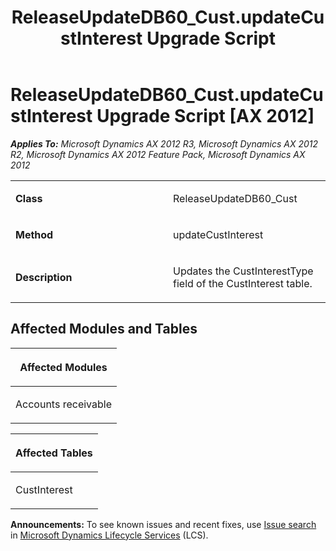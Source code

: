 ﻿---
title: ReleaseUpdateDB60_Cust.updateCustInterest Upgrade Script
TOCTitle: ReleaseUpdateDB60_Cust.updateCustInterest Upgrade Script
ms:assetid: 965e2f13-7e00-5367-0ec5-d812f2dea2e5
ms:mtpsurl: https://msdn.microsoft.com/en-us/library/JJ686190(v=AX.60)
ms:contentKeyID: 49709894
ms.date: 05/18/2015
mtps_version: v=AX.60
---

# ReleaseUpdateDB60\_Cust.updateCustInterest Upgrade Script [AX 2012]


_**Applies To:** Microsoft Dynamics AX 2012 R3, Microsoft Dynamics AX 2012 R2, Microsoft Dynamics AX 2012 Feature Pack, Microsoft Dynamics AX 2012_

<table>
<colgroup>
<col style="width: 50%" />
<col style="width: 50%" />
</colgroup>
<tbody>
<tr class="odd">
<td><p><strong>Class</strong></p></td>
<td><p>ReleaseUpdateDB60_Cust</p></td>
</tr>
<tr class="even">
<td><p><strong>Method</strong></p></td>
<td><p>updateCustInterest</p></td>
</tr>
<tr class="odd">
<td><p><strong>Description</strong></p></td>
<td><p>Updates the CustInterestType field of the CustInterest table.</p></td>
</tr>
</tbody>
</table>


## Affected Modules and Tables

<table>
<colgroup>
<col style="width: 100%" />
</colgroup>
<thead>
<tr class="header">
<th><p>Affected Modules</p></th>
</tr>
</thead>
<tbody>
<tr class="odd">
<td><p>Accounts receivable</p></td>
</tr>
</tbody>
</table>


<table>
<colgroup>
<col style="width: 100%" />
</colgroup>
<thead>
<tr class="header">
<th><p>Affected Tables</p></th>
</tr>
</thead>
<tbody>
<tr class="odd">
<td><p>CustInterest</p></td>
</tr>
</tbody>
</table>

  
**Announcements:** To see known issues and recent fixes, use [Issue search](http://go.microsoft.com/fwlink/?linkid=389258) in [Microsoft Dynamics Lifecycle Services](http://go.microsoft.com/fwlink/?linkid=306505) (LCS).


